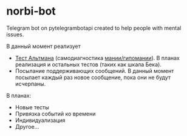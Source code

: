 # norbi-bot
Telegram bot on pytelegrambotapi created to help people with mental issues.

В данный момент реализует 
* [Тест Альтмана](https://ru.wikipedia.org/wiki/%D0%A8%D0%BA%D0%B0%D0%BB%D0%B0_%D0%90%D0%BB%D1%8C%D1%82%D0%BC%D0%B0%D0%BD%D0%B0_%D0%B4%D0%BB%D1%8F_%D1%81%D0%B0%D0%BC%D0%BE%D0%BE%D1%86%D0%B5%D0%BD%D0%BA%D0%B8_%D0%BC%D0%B0%D0%BD%D0%B8%D0%B8) (самодиагностика [мании/гипомании](https://ru.wikipedia.org/wiki/%D0%93%D0%B8%D0%BF%D0%BE%D0%BC%D0%B0%D0%BD%D0%B8%D1%8F)). В планах реализация и остальных тестов (таких как шкала Бека).
* Посылание поддерживающих сообщений. В данный момент посылает каждый раз новое сообщение, пока они не будут исчерпаны.

В планах:
* Новые тесты
* Привязка событий ко времени
* Индивидуализация
* Другое...
